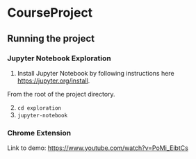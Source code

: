 # CourseProject

## Running the project

### Jupyter Notebook Exploration

1) Install Jupyter Notebook by following instructions here https://jupyter.org/install.

From the root of the project directory.

2) `cd exploration`
3) `jupyter-notebook`


### Chrome Extension
Link to demo: https://www.youtube.com/watch?v=PoMi_EibtCs
